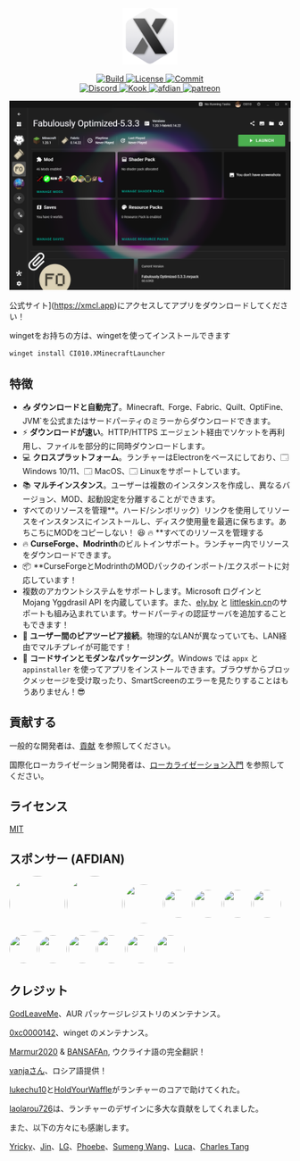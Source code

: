 <p align="center">
  <a href="https://xmcl.app" target="_blank">
    <img alt="Logo" width="100" src="https://github.com/Voxelum/x-minecraft-launcher/blob/master/xmcl-electron-app/icons/dark@256x256.png">
  </a>
</p>

<p align="center">
  <a href="https://github.com/Voxelum/x-minecraft-launcher">
    <img src="https://github.com/Voxelum/x-minecraft-launcher/workflows/Build/badge.svg" alt="Build">
  </a>
  <a href="https://github.com/Voxelum/x-minecraft-launcher/blob/master/LICENSE">
    <img src="https://img.shields.io/npm/l/@xmcl/core.svg" alt="License">
  </a>
  <a href="https://conventionalcommits.org">
    <img src="https://img.shields.io/badge/Conventional%20Commits-1.0.0-yellow.svg" alt="Commit">
  </a>
  <br>
  <a href="https://discord.gg/W5XVwYY7GQ">
    <img src="https://discord.com/api/guilds/405213567118213121/widget.png" alt="Discord">
  </a>
  <a href="https://kook.top/gqjSHh">
    <img src="https://img.shields.io/endpoint?url=https://api.xmcl.app/kook-badge" alt="Kook">
  </a>
  <a href="https://afdian.net/@ci010">
    <img src="https://img.shields.io/endpoint?url=https://api.xmcl.app/afdian-badge" alt="afdian">
  </a>
  <a href="https://patreon.com/xmcl">
    <img src="https://img.shields.io/endpoint.svg?url=https%3A%2F%2Fshieldsio-patreon.vercel.app%2Fapi%3Fusername%3Dxmcl%26type%3Dpledges" alt="patreon">
  </a>
</p>

![home](https://raw.githubusercontent.com/Voxelum/xmcl-page/master/.vitepress/theme/assets/home.png)

公式サイト](https://xmcl.app)にアクセスしてアプリをダウンロードしてください！

wingetをお持ちの方は、wingetを使ってインストールできます

```bash
winget install CI010.XMinecraftLauncher
```

## 特徴


- 📥 **ダウンロードと自動完了**。Minecraft`、`Forge`、`Fabric`、`Quilt`、`OptiFine`、`JVM`を公式またはサードパーティのミラーからダウンロードできます。
- ⚡️ **ダウンロードが速い**。HTTP/HTTPS エージェント経由でソケットを再利用し、ファイルを部分的に同時ダウンロードします。
- 💻 **クロスプラットフォーム**。ランチャーはElectronをベースにしており、🗔 Windows 10/11、🗔 MacOS、🗔 Linuxをサポートしています。
- 📚 **マルチインスタンス**。ユーザーは複数のインスタンスを作成し、異なるバージョン、MOD、起動設定を分離することができます。
- すべてのリソースを管理**。ハード/シンボリック）リンクを使用してリソースをインスタンスにインストールし、ディスク使用量を最適に保ちます。あちこちにMODをコピーしない！ 😆 🔥 **すべてのリソースを管理する
- 🔥 **CurseForge、Modrinth**のビルトインサポート。ランチャー内でリソースをダウンロードできます。
- 📦 **CurseForgeとModrinthのMODパックのインポート/エクスポートに対応しています！
- 複数のアカウントシステムをサポートします。Microsoft ログインと Mojang Yggdrasil API を内蔵しています。また、[ely.by](https://ely.by/) と [littleskin.cn](https://littleskin.cn)のサポートも組み込まれています。サードパーティの認証サーバを追加することもできます！
- 🔗 **ユーザー間のピアツーピア接続**。物理的なLANが異なっていても、LAN経由でマルチプレイが可能です！
- 🔑 **コードサインとモダンなパッケージング**。Windows では `appx` と `appinstaller` を使ってアプリをインストールできます。ブラウザからブロックメッセージを受け取ったり、SmartScreenのエラーを見たりすることはもうありません！😎

## 貢献する

一般的な開発者は、[貢献](./CONTRIBUTING.md) を参照してください。

国際化ローカライゼーション開発者は、[ローカライゼーション入門](https://docs.xmcl.app/en/guide/i18n) を参照してください。

## ライセンス

[MIT](LICENSE)

## スポンサー (AFDIAN)

<!-- アフディアン スタート  -->
<div style="display: flex; align-items: center; justify-items:center; gap: 0.2em; flex-wrap: wrap;">
<a title="爱发电用户_9d663: ￥390.00" href="https://afdian.net/u/9d663ec6fb6711ec9ace52540025c377"> <img width="100" height="100" style="border-radius: 100%" src="https://pic1.afdiancdn.com/default/avatar/avatar-purple.png?imageView2/1/"> </a>
<a title="爱发电用户_19e29: ￥300.00" href="https://afdian.net/u/19e292c21a1d11ee929a52540025c377"> <img width="100" height="100" style="border-radius: 100%" src="https://pic1.afdiancdn.com/default/avatar/avatar-purple.png?imageView2/1/"> </a>
<a title="ahdg: ￥180.00" href="https://afdian.net/u/dd9058ce20df11eba5c052540025c377"> <img width="70" height="70" style="border-radius: 100%" src="https://pic1.afdiancdn.com/user/dd9058ce20df11eba5c052540025c377/avatar/0c776e6de1b1027e951c6d94919eb781_w1280_h1024_s364.jpg"> </a>
<a title="Kandk: ￥30.00" href="https://afdian.net/u/404b86a078e111ecab3652540025c377"> <img width="50" height="50" style="border-radius: 100%" src="https://pic1.afdiancdn.com/user/404b86a078e111ecab3652540025c377/avatar/dfa3e35a696d8d8af5425dd400d68a8d_w607_h527_s432.png"> </a>
<a title="白雨 楠: ￥30.00" href="https://afdian.net/u/7f6ad7161b3e11eb8d0e52540025c377"> <img width="50" height="50" style="border-radius: 100%" src="https://pic1.afdiancdn.com/user/7f6ad7161b3e11eb8d0e52540025c377/avatar/1fa3b75648a15aea8da202c6108d659b_w1153_h1153_s319.jpeg"> </a>
<a title="圣剑: ￥30.00" href="https://afdian.net/u/ef50bc78b3d911ecb85352540025c377"> <img width="50" height="50" style="border-radius: 100%" src="https://pic1.afdiancdn.com/user/user_upload_osl/8a1c4eb2e580b4b8b463ceb2114b6381_w132_h132_s3.jpeg"> </a>
<a title="同谋者: ￥30.00" href="https://afdian.net/u/7c3c65dc004a11eb9a6052540025c377"> <img width="50" height="50" style="border-radius: 100%" src="https://pic1.afdiancdn.com/default/avatar/avatar-blue.png"> </a>
<a title="染川瞳: ￥5.00" href="https://afdian.net/u/89b1218c86e011eaa4d152540025c377"> <img width="50" height="50" style="border-radius: 100%" src="https://pic1.afdiancdn.com/user/89b1218c86e011eaa4d152540025c377/avatar/9bf08f81d231f3054c98f9e5c1c8ce40_w640_h640_s57.jpg"> </a>
<a title="爱发电用户_CvQb: ￥5.00" href="https://afdian.net/u/177bea3cf47211ec990352540025c377"> <img width="50" height="50" style="border-radius: 100%" src="https://pic1.afdiancdn.com/default/avatar/avatar-purple.png"> </a>
<a title="水合: ￥5.00" href="https://afdian.net/u/039508f2b17d11ebad1052540025c377"> <img width="50" height="50" style="border-radius: 100%" src="https://pic1.afdiancdn.com/default/avatar/avatar-orange.png"> </a>
<a title="爱发电用户_0c5c8: ￥5.00" href="https://afdian.net/u/0c5c865e08ee11ecba1352540025c377"> <img width="50" height="50" style="border-radius: 100%" src="https://pic1.afdiancdn.com/default/avatar/avatar-purple.png?imageView2/1/"> </a>
<a title="DIO: ￥5.00" href="https://afdian.net/u/7ac297b4722211eab4a752540025c377"> <img width="50" height="50" style="border-radius: 100%" src="https://pic1.afdiancdn.com/default/avatar/avatar-purple.png"> </a>
<a title="爱发电用户_DJpu: ￥5.00" href="https://afdian.net/u/8c23a236cf7311ec9c3452540025c377"> <img width="50" height="50" style="border-radius: 100%" src="https://pic1.afdiancdn.com/default/avatar/avatar-purple.png"> </a>
</div>
<!-- アフディアンエンド -->

## クレジット

[GodLeaveMe](https://github.com/GodLeaveMe)、AUR パッケージレジストリのメンテナンス。

[0xc0000142](https://github.com/0xc0000142)、winget のメンテナンス。

[Marmur2020](https://github.com/Marmur2020) & [BANSAFAn](https://github.com/BANSAFAn), ウクライナ語の完全翻訳！

[vanjaさん](https://github.com/vanja-san)、ロシア語提供！

[lukechu10](https://github.com/lukechu10)と[HoldYourWaffle](https://github.com/HoldYourWaffle)がランチャーのコアで助けてくれた。

[laolarou726](https://github.com/laolarou726)は、ランチャーのデザインに多大な貢献をしてくれました。

また、以下の方々にも感謝します。

[Yricky](https://github.com/Yricky)、[Jin](https://github.com/Indexyz)、[LG](https://github.com/LasmGratel)、[Phoebe](https://github.com/PhoebezZ)、[Sumeng Wang](https://github.com/darkkingwsm)、[Luca](https://github.com/LucaIsGenius)、[Charles Tang](https://github.com/CharlesQT)
